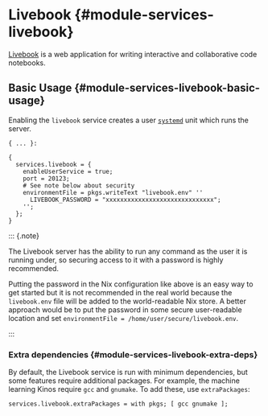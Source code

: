 # Livebook {#module-services-livebook}

[Livebook](https://livebook.dev/) is a web application for writing
interactive and collaborative code notebooks.

## Basic Usage {#module-services-livebook-basic-usage}

Enabling the `livebook` service creates a user
[`systemd`](https://www.freedesktop.org/wiki/Software/systemd/) unit
which runs the server.

```
{ ... }:

{
  services.livebook = {
    enableUserService = true;
    port = 20123;
    # See note below about security
    environmentFile = pkgs.writeText "livebook.env" ''
      LIVEBOOK_PASSWORD = "xxxxxxxxxxxxxxxxxxxxxxxxxxxxxx";
    '';
  };
}
```

::: {.note}

The Livebook server has the ability to run any command as the user it
is running under, so securing access to it with a password is highly
recommended.

Putting the password in the Nix configuration like above is an easy
way to get started but it is not recommended in the real world because
the `livebook.env` file will be added to the world-readable Nix store.
A better approach would be to put the password in some secure
user-readable location and set `environmentFile = /home/user/secure/livebook.env`.

:::

### Extra dependencies {#module-services-livebook-extra-deps}

By default, the Livebook service is run with minimum dependencies, but
some features require additional packages.  For example, the machine
learning Kinos require `gcc` and `gnumake`.  To add these, use
`extraPackages`:

```
services.livebook.extraPackages = with pkgs; [ gcc gnumake ];
```
